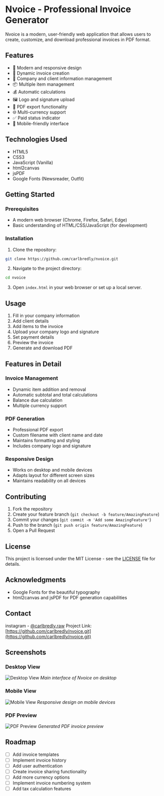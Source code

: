 # Nvoice - Professional Invoice Generator

Nvoice is a modern, user-friendly web application that allows users to create, customize, and download professional invoices in PDF format.

## Features

- 🎨 Modern and responsive design
- 📝 Dynamic invoice creation
- 💼 Company and client information management
- 📦 Multiple item management
- 💰 Automatic calculations
- 🖼️ Logo and signature upload
- 📄 PDF export functionality
- 🌐 Multi-currency support
- ✅ Paid status indicator
- 📱 Mobile-friendly interface

## Technologies Used

- HTML5
- CSS3
- JavaScript (Vanilla)
- html2canvas
- jsPDF
- Google Fonts (Newsreader, Outfit)

## Getting Started

### Prerequisites

- A modern web browser (Chrome, Firefox, Safari, Edge)
- Basic understanding of HTML/CSS/JavaScript (for development)

### Installation

1. Clone the repository:
```bash
git clone https://github.com/carlbredly/nvoice.git
```

2. Navigate to the project directory:
```bash
cd nvoice
```

3. Open `index.html` in your web browser or set up a local server.

## Usage

1. Fill in your company information
2. Add client details
3. Add items to the invoice
4. Upload your company logo and signature
5. Set payment details
6. Preview the invoice
7. Generate and download PDF

## Features in Detail

### Invoice Management
- Dynamic item addition and removal
- Automatic subtotal and total calculations
- Balance due calculation
- Multiple currency support

### PDF Generation
- Professional PDF export
- Custom filename with client name and date
- Maintains formatting and styling
- Includes company logo and signature

### Responsive Design
- Works on desktop and mobile devices
- Adapts layout for different screen sizes
- Maintains readability on all devices

## Contributing

1. Fork the repository
2. Create your feature branch (`git checkout -b feature/AmazingFeature`)
3. Commit your changes (`git commit -m 'Add some AmazingFeature'`)
4. Push to the branch (`git push origin feature/AmazingFeature`)
5. Open a Pull Request

## License

This project is licensed under the MIT License - see the [LICENSE](LICENSE) file for details.

## Acknowledgments

- Google Fonts for the beautiful typography
- html2canvas and jsPDF for PDF generation capabilities


## Contact

instagram - [@carlbredly.raw](https://www.instagram.com/carlbredly.raw?utm_source=ig_web_button_share_sheet&igsh=ZDNlZDc0MzIxNw==)
Project Link: [https://github.com/carlbredly/nvoice.git](https://github.com/carlbredly/nvoice.git)

## Screenshots

### Desktop View
![Desktop View](asset/dekstop.png)
*Main interface of Nvoice on desktop*

### Mobile View
![Mobile View](asset/mobile.png)
*Responsive design on mobile devices*

### PDF Preview
![PDF Preview](asset/pdf-preview.png)
*Generated PDF invoice preview*



## Roadmap

- [ ] Add invoice templates
- [ ] Implement invoice history
- [ ] Add user authentication
- [ ] Create invoice sharing functionality
- [ ] Add more currency options
- [ ] Implement invoice numbering system
- [ ] Add tax calculation features 
